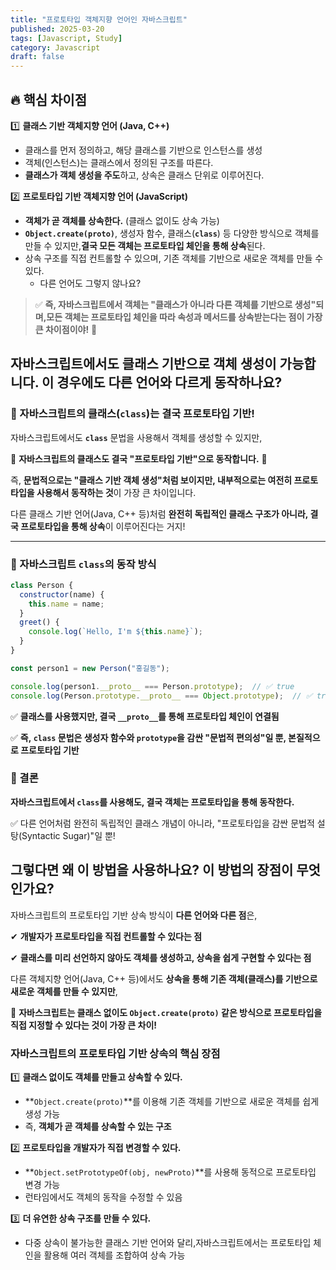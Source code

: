 ```yaml
---
title: "프로토타입 객체지향 언어인 자바스크립트"
published: 2025-03-20
tags: [Javascript, Study]
category: Javascript
draft: false
---
```


## 🔥 **핵심 차이점**

1️⃣ **클래스 기반 객체지향 언어 (Java, C++)**

- 클래스를 먼저 정의하고, 해당 클래스를 기반으로 인스턴스를 생성
- 객체(인스턴스)는 클래스에서 정의된 구조를 따른다.
- **클래스가 객체 생성을 주도**하고, 상속은 클래스 단위로 이루어진다.

2️⃣ **프로토타입 기반 객체지향 언어 (JavaScript)**

- **객체가 곧 객체를 상속한다.** (클래스 없이도 상속 가능)
- **`Object.create(proto)`**, 생성자 함수, 클래스(**`class`**) 등 다양한 방식으로 객체를 만들 수 있지만,**결국 모든 객체는 프로토타입 체인을 통해 상속**된다.
- 상속 구조를 직접 컨트롤할 수 있으며, 기존 객체를 기반으로 새로운 객체를 만들 수 있다.
    - 다른 언어도 그렇지 않나요?
    

> ✅ **즉, 자바스크립트에서 객체는 "클래스가 아니라 다른 객체를 기반으로 생성"되며,모든 객체는 프로토타입 체인을 따라 속성과 메서드를 상속받는다는 점이 가장 큰 차이점이야!** 🚀

## 자바스크립트에서도 클래스 기반으로 객체 생성이 가능합니다. 이 경우에도 다른 언어와 다르게 동작하나요?

### **📌 자바스크립트의 클래스(`class`)는 결국 프로토타입 기반!**

자바스크립트에서도 **`class`** 문법을 사용해서 객체를 생성할 수 있지만,

🚨 **자바스크립트의 클래스도 결국 "프로토타입 기반"으로 동작합니다.** 🚨

즉, **문법적으로는 "클래스 기반 객체 생성"처럼 보이지만, 내부적으로는 여전히 프로토타입을 사용해서 동작하는 것**이 가장 큰 차이입니다.

다른 클래스 기반 언어(Java, C++ 등)처럼 **완전히 독립적인 클래스 구조가 아니라, 결국 프로토타입을 통해 상속**이 이루어진다는 거지!

---

### **📌 자바스크립트 `class`의 동작 방식**

```jsx
class Person {
  constructor(name) {
    this.name = name;
  }
  greet() {
    console.log(`Hello, I'm ${this.name}`);
  }
}

const person1 = new Person("홍길동");

console.log(person1.__proto__ === Person.prototype);  // ✅ true
console.log(Person.prototype.__proto__ === Object.prototype);  // ✅ true
```

✅ **클래스를 사용했지만, 결국 `__proto__`를 통해 프로토타입 체인이 연결됨**

✅ **즉, `class` 문법은 생성자 함수와 `prototype`을 감싼 "문법적 편의성"일 뿐, 본질적으로 프로토타입 기반**

### 🚀 결론

**자바스크립트에서 `class`를 사용해도, 결국 객체는 프로토타입을 통해 동작한다.**

✅ 다른 언어처럼 완전히 독립적인 클래스 개념이 아니라, "프로토타입을 감싼 문법적 설탕(Syntactic Sugar)"일 뿐!

## 그렇다면 왜 이 방법을 사용하나요? 이 방법의 장점이 무엇인가요?

자바스크립트의 프로토타입 기반 상속 방식이 **다른 언어와 다른 점**은,

✔ **개발자가 프로토타입을 직접 컨트롤할 수 있다는 점**

✔ **클래스를 미리 선언하지 않아도 객체를 생성하고, 상속을 쉽게 구현할 수 있다는 점**

다른 객체지향 언어(Java, C++ 등)에서도 **상속을 통해 기존 객체(클래스)를 기반으로 새로운 객체를 만들 수 있지만**,

📌 **자바스크립트는 클래스 없이도 `Object.create(proto)` 같은 방식으로 프로토타입을 직접 지정할 수 있다는 것이 가장 큰 차이!**

### **자바스크립트의 프로토타입 기반 상속의 핵심 장점**

1️⃣ **클래스 없이도 객체를 만들고 상속할 수 있다.**

- **`Object.create(proto)`**를 이용해 기존 객체를 기반으로 새로운 객체를 쉽게 생성 가능
- 즉, **객체가 곧 객체를 상속할 수 있는 구조**

2️⃣ **프로토타입을 개발자가 직접 변경할 수 있다.**

- **`Object.setPrototypeOf(obj, newProto)`**를 사용해 동적으로 프로토타입 변경 가능
- 런타임에서도 객체의 동작을 수정할 수 있음

3️⃣ **더 유연한 상속 구조를 만들 수 있다.**

- 다중 상속이 불가능한 클래스 기반 언어와 달리,자바스크립트에서는 프로토타입 체인을 활용해 여러 객체를 조합하여 상속 가능